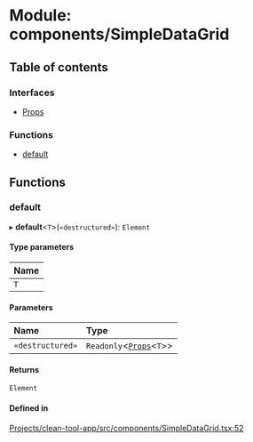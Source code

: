 # Module: components/SimpleDataGrid

## Table of contents

### Interfaces

- [Props](../wiki/components.SimpleDataGrid.Props)

### Functions

- [default](../wiki/components.SimpleDataGrid#default)

## Functions

### default

▸ **default**<`T`\>(`«destructured»`): `Element`

#### Type parameters

| Name |
| :------ |
| `T` |

#### Parameters

| Name | Type |
| :------ | :------ |
| `«destructured»` | `Readonly`<[`Props`](../wiki/components.SimpleDataGrid.Props)<`T`\>\> |

#### Returns

`Element`

#### Defined in

[Projects/clean-tool-app/src/components/SimpleDataGrid.tsx:52](https://github.com/yuckyh/clean-tool-app/blob/e8c585b/src/components/SimpleDataGrid.tsx#L52)
